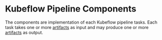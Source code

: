 # Kubeflow Pipeline Components

The components are implementation of each Kubeflow pipeline tasks. Each task takes
one or more [artifacts](https://www.kubeflow.org/docs/guides/pipelines/pipelines-concepts/#step-output-artifacts)
as input and may produce one or more [artifacts](https://www.kubeflow.org/docs/guides/pipelines/pipelines-concepts/#step-output-artifacts) as output.


